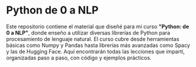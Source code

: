 # Python de 0 a NLP
Este repositorio contiene el material que diseñé para mi curso **"Python: de 0 a NLP"**, donde enseño a utilizar diversas librerías de Python para procesamiento de lenguaje natural. El curso cubre desde herramientas básicas como Numpy y Pandas hasta librerías más avanzadas como Spacy y las de Hugging Face. Aquí encontrarán todas las lecciones que impartí, organizadas paso a paso, con código y ejemplos prácticos.
